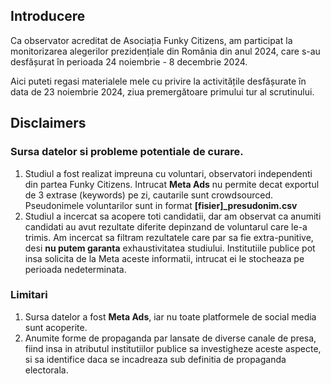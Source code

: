 ## Introducere
Ca observator acreditat de Asociația Funky Citizens, am participat la monitorizarea alegerilor prezidențiale din România din anul 2024, care s-au desfășurat în perioada 24 noiembrie - 8 decembrie 2024. 

Aici puteti regasi materialele mele cu privire la activitățile desfășurate în data de 23 noiembrie 2024, ziua premergătoare primului tur al scrutinului.

## Disclaimers

### Sursa datelor si probleme potentiale de curare.

1. Studiul a fost realizat impreuna cu voluntari, observatori independenti din partea Funky Citizens. Intrucat **Meta Ads** nu permite decat exportul de 3 extrase (keywords) pe zi, cautarile sunt crowdsourced. Pseudonimele voluntarilor sunt in format **[fisier]_presudonim.csv**
2. Studiul a incercat sa acopere toti candidatii, dar am observat ca anumiti candidati au avut rezultate diferite depinzand de voluntarul care le-a trimis. Am incercat sa filtram rezultatele care par sa fie extra-punitive, desi **nu putem garanta** exhaustivitatea studiului. Institutiile publice pot insa solicita de la Meta aceste informatii, intrucat ei le stocheaza pe perioada nedeterminata.

### Limitari

1. Sursa datelor a fost **Meta Ads**, iar nu toate platformele de social media sunt acoperite.
2. Anumite forme de propaganda par lansate de diverse canale de presa, fiind insa in atributul institutiilor publice sa investigheze aceste aspecte, si sa identifice daca se incadreaza sub definitia de propaganda electorala.


